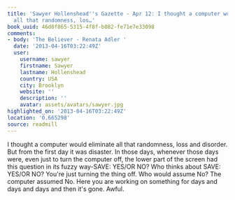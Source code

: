 ```yaml
---
title: 'Sawyer Hollenshead''s Gazette - Apr 12: I thought a computer would eliminate
  all that randomness, los…'
book_uuid: 46d0f865-5315-4f8f-b082-fe71e7e33098
comments:
- body: 'The Believer - Renata Adler '
  date: '2013-04-16T03:22:49Z'
  user:
    username: sawyer
    firstname: Sawyer
    lastname: Hollenshead
    country: USA
    city: Brooklyn
    website: ''
    description: ''
    avatar: assets/avatars/sawyer.jpg
highlighted_on: '2013-04-16T03:22:49Z'
location: '0.665298'
source: readmill
---
```


I thought a computer would eliminate all that randomness, loss and disorder. But from the first day it was disaster. In those days, whenever those days were, even just to turn the computer off, the lower part of the screen had this question in its fuzzy way-SAVE: YES/OR NO? Who thinks about SAVE: YES/OR NO? You're just turning the thing off. Who would assume No? The computer assumed No. Here you are working on something for days and days and days and then it's gone. Awful.
